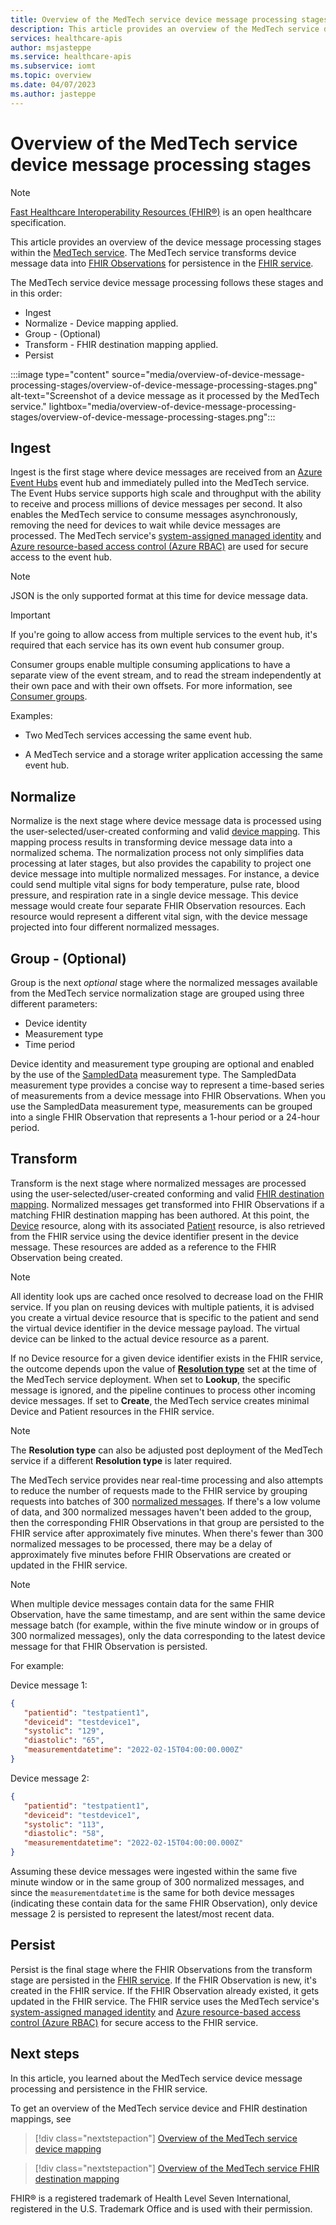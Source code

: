 ```yaml
---
title: Overview of the MedTech service device message processing stages - Azure Health Data Services
description: This article provides an overview of the MedTech service device message processing stages. The MedTech service ingests, normalizes, groups, transforms, and persists device message data in the FHIR service.
services: healthcare-apis
author: msjasteppe
ms.service: healthcare-apis
ms.subservice: iomt
ms.topic: overview
ms.date: 04/07/2023
ms.author: jasteppe
---
```


# Overview of the MedTech service device message processing stages 

> [!NOTE]
> [Fast Healthcare Interoperability Resources (FHIR&#174;)](https://www.hl7.org/fhir/) is an open healthcare specification.

This article provides an overview of the device message processing stages within the [MedTech service](overview.md). The MedTech service transforms device message data into [FHIR Observations](https://www.hl7.org/fhir/observation.html) for persistence in the [FHIR service](../fhir/overview.md).

The MedTech service device message processing follows these stages and in this order:

* Ingest
* Normalize - Device mapping applied.
* Group - (Optional)
* Transform - FHIR destination mapping applied.
* Persist

:::image type="content" source="media/overview-of-device-message-processing-stages/overview-of-device-message-processing-stages.png" alt-text="Screenshot of a device message as it processed by the MedTech service." lightbox="media/overview-of-device-message-processing-stages/overview-of-device-message-processing-stages.png":::

## Ingest
Ingest is the first stage where device messages are received from an [Azure Event Hubs](../../event-hubs/index.yml) event hub and immediately pulled into the MedTech service. The Event Hubs service supports high scale and throughput with the ability to receive and process millions of device messages per second. It also enables the MedTech service to consume messages asynchronously, removing the need for devices to wait while device messages are processed. The MedTech service's [system-assigned managed identity](../../active-directory/managed-identities-azure-resources/overview.md#managed-identity-types) and [Azure resource-based access control (Azure RBAC)](../../role-based-access-control/overview.md) are used for secure access to the event hub.

> [!NOTE]
> JSON is the only supported format at this time for device message data.

> [!IMPORTANT]
> If you're going to allow access from multiple services to the event hub, it's required that each service has its own event hub consumer group.
>
> Consumer groups enable multiple consuming applications to have a separate view of the event stream, and to read the stream independently at their own pace and with their own offsets. For more information, see [Consumer groups](../../event-hubs/event-hubs-features.md#consumer-groups).
>
> Examples:
>
> - Two MedTech services accessing the same event hub.
>
> - A MedTech service and a storage writer application accessing the same event hub.

## Normalize
Normalize is the next stage where device message data is processed using the user-selected/user-created conforming and valid [device mapping](how-to-configure-device-mappings.md). This mapping process results in transforming device message data into a normalized schema. The normalization process not only simplifies data processing at later stages, but also provides the capability to project one device message into multiple normalized messages. For instance, a device could send multiple vital signs for body temperature, pulse rate, blood pressure, and respiration rate in a single device message. This device message would create four separate FHIR Observation resources. Each resource would represent a different vital sign, with the device message projected into four different normalized messages.

## Group - (Optional)
Group is the next *optional* stage where the normalized messages available from the MedTech service normalization stage are grouped using three different parameters:

* Device identity
* Measurement type
* Time period

Device identity and measurement type grouping are optional and enabled by the use of the [SampledData](https://www.hl7.org/fhir/datatypes.html#SampledData) measurement type. The SampledData measurement type provides a concise way to represent a time-based series of measurements from a device message into FHIR Observations. When you use the SampledData measurement type, measurements can be grouped into a single FHIR Observation that represents a 1-hour period or a 24-hour period.

## Transform
Transform is the next stage where normalized messages are processed using the user-selected/user-created conforming and valid [FHIR destination mapping](how-to-configure-fhir-mappings.md). Normalized messages get transformed into FHIR Observations if a matching FHIR destination mapping has been authored. At this point, the [Device](https://www.hl7.org/fhir/device.html) resource, along with its associated [Patient](https://www.hl7.org/fhir/patient.html) resource, is also retrieved from the FHIR service using the device identifier present in the device message. These resources are added as a reference to the FHIR Observation being created.

> [!NOTE]
> All identity look ups are cached once resolved to decrease load on the FHIR service. If you plan on reusing devices with multiple patients, it is advised you create a virtual device resource that is specific to the patient and send the virtual device identifier in the device message payload. The virtual device can be linked to the actual device resource as a parent.

If no Device resource for a given device identifier exists in the FHIR service, the outcome depends upon the value of [**Resolution type**](deploy-new-config.md#configure-the-destination-tab) set at the time of the MedTech service deployment. When set to **Lookup**, the specific message is ignored, and the pipeline continues to process other incoming device messages. If set to **Create**, the MedTech service creates minimal Device and Patient resources in the FHIR service.  

> [!NOTE]
> The **Resolution type** can also be adjusted post deployment of the MedTech service if a different **Resolution type** is later required.

The MedTech service provides near real-time processing and also attempts to reduce the number of requests made to the FHIR service by grouping requests into batches of 300 [normalized messages](#normalize). If there's a low volume of data, and 300 normalized messages haven't been added to the group, then the corresponding FHIR Observations in that group are persisted to the FHIR service after approximately five minutes. When there's fewer than 300 normalized messages to be processed, there may be a delay of approximately five minutes before FHIR Observations are created or updated in the FHIR service.

> [!NOTE]
> When multiple device messages contain data for the same FHIR Observation, have the same timestamp, and are sent within the same device message batch (for example, within the five minute window or in groups of 300 normalized messages), only the data corresponding to the latest device message for that FHIR Observation is persisted.
>
> For example:
>
> Device message 1:
> ```json
> {    
>    "patientid": "testpatient1",    
>    "deviceid": "testdevice1",
>    "systolic": "129",    
>    "diastolic": "65",    
>    "measurementdatetime": "2022-02-15T04:00:00.000Z"
> } 
> ```
>
> Device message 2:
> ```json
> {   
>    "patientid": "testpatient1",    
>    "deviceid": "testdevice1",    
>    "systolic": "113",    
>    "diastolic": "58",    
>    "measurementdatetime": "2022-02-15T04:00:00.000Z"
> }
> ```
>
> Assuming these device messages were ingested within the same five minute window or in the same group of 300 normalized messages, and since the `measurementdatetime` is the same for both device messages (indicating these contain data for the same FHIR Observation), only device message 2 is persisted to represent the latest/most recent data.

## Persist
Persist is the final stage where the FHIR Observations from the transform stage are persisted in the [FHIR service](../fhir/overview.md). If the FHIR Observation is new, it's created in the FHIR service. If the FHIR Observation already existed, it gets updated in the FHIR service. The FHIR service uses the MedTech service's [system-assigned managed identity](../../active-directory/managed-identities-azure-resources/overview.md#managed-identity-types) and [Azure resource-based access control (Azure RBAC)](../../role-based-access-control/overview.md) for secure access to the FHIR service.

## Next steps

In this article, you learned about the MedTech service device message processing and persistence in the FHIR service.

To get an overview of the MedTech service device and FHIR destination mappings, see

> [!div class="nextstepaction"]
> [Overview of the MedTech service device mapping](overview-of-device-mapping.md)

> [!div class="nextstepaction"]
> [Overview of the MedTech service FHIR destination mapping](how-to-configure-fhir-mappings.md)

FHIR&#174; is a registered trademark of Health Level Seven International, registered in the U.S. Trademark Office and is used with their permission.
